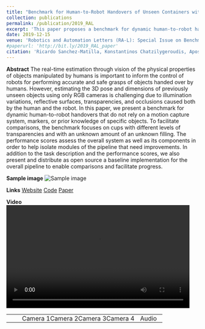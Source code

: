 ```yaml
---
title: "Benchmark for Human-to-Robot Handovers of Unseen Containers with Unknown Filling"
collection: publications
permalink: /publication/2019_RAL
excerpt: 'This paper proposes a benchmark for dynamic human-to-robot handovers that do not rely on a motion capture system, markers, or prior knowledge of specific objects.'
date: 2019-12-15
venue: 'Robotics and Automation Letters (RA-L): Special Issue on Benchmarking Protocols for Robotic Manipulation - To Appear, 2019'
#paperurl: 'http://bit.ly/2019_RAL_paper'
citation: 'Ricardo Sanchez-Matilla, Konstantinos Chatzilygeroudis, Apostolos Modas, Nuno Ferreira Duarte, Alessio Xompero, Pascal Frossard, Aude Billard, and Andrea Cavallaro. &quot;Benchmark for Human-to-Robot Handovers of Unseen Containers with Unknown Filling.&quot; <i>Robotics and Automation Letters (RA-L): Special Issue on Benchmarking Protocols for Robotic Manipulation</i>.'
---
```

**Abstract**
The real-time estimation through vision of the physical properties of objects manipulated by humans is important to inform the control of robots for performing accurate and safe grasps of objects handed over by humans. However, estimating the 3D pose and dimensions of previously unseen objects using only RGB cameras is challenging due to illumination variations, reflective surfaces, transparencies, and occlusions caused both by the human and the robot. In this paper, we present a benchmark for dynamic human-to-robot handovers that do not rely on a motion capture system, markers, or prior knowledge of specific objects. To facilitate comparisons, the benchmark focuses on cups with different levels of transparencies and with an unknown amount of an unknown filling. The performance scores assess the overall system as well as its components in order to help isolate modules of the pipeline that need improvements. In addition to the task description and the performance scores, we also present and distribute as open source a baseline implementation for the overall pipeline to enable comparisons and facilitate progress. 

**Sample image**
![Sample image](https://risama.github.io/files/2019_RAL/handover.gif)

**Links**
[Website](http://corsmal.eecs.qmul.ac.uk/benchmark.html)
[Code](https://github.com/CORSMAL/Benchmark)
[Paper](Coming_soon)

**Video**
<video width="480" height="270" controls autoplay>
  <source src="https://risama.github.io/files/2019_RAL/benchmark.mp4" type="video/mp4">
  	Your browser does not support the video tag.
</video>


<table align="center" style="border:0px;padding-left:0px"> 
    <tr>
     <td width="10%" style="border:0px;padding:0px"></td>
     <td width="18%" style="border:0px;padding:0px" align="center">Camera 1</td>
     <td width="18%" style="border:0px;padding:0px" align="center">Camera 2</td>
     <td width="18%" style="border:0px;padding:0px" align="center">Camera 3</td>
     <td width="18%" style="border:0px;padding:0px" align="center">Camera 4</td>
     <td width="18%" style="border:0px;padding:0px" align="center">Audio</td>
   </tr>
</table>
